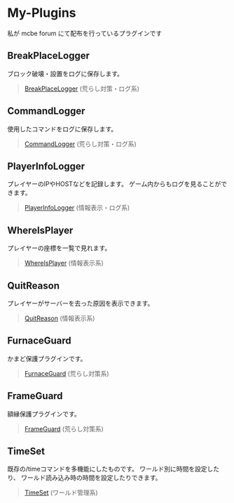 # My-Plugins
私が mcbe forum にて配布を行っているプラグインです

## BreakPlaceLogger
ブロック破壊・設置をログに保存します。
> [BreakPlaceLogger](https://forum.mcbe.jp/resources/296/) (荒らし対策・ログ系)


## CommandLogger
使用したコマンドをログに保存します。
> [CommandLogger](https://forum.mcbe.jp/resources/294/) (荒らし対策・ログ系)


## PlayerInfoLogger
プレイヤーのIPやHOSTなどを記録します。
ゲーム内からもログを見ることができます。
> [PlayerInfoLogger](https://forum.mcbe.jp/resources/381/) (情報表示・ログ系)


## WhereIsPlayer
プレイヤーの座標を一覧で見れます。
> [WhereIsPlayer](https://forum.mcbe.jp/resources/293/) (情報表示系)


## QuitReason
プレイヤーがサーバーを去った原因を表示できます。
> [QuitReason](https://forum.mcbe.jp/resources/382/) (情報表示系)


## FurnaceGuard
かまど保護プラグインです。
> [FurnaceGuard](https://forum.mcbe.jp/resources/380/) (荒らし対策系)


## FrameGuard
額縁保護プラグインです。
> [FrameGuard](https://forum.mcbe.jp/resources/323/) (荒らし対策系)


## TimeSet
既存の/timeコマンドを多機能にしたものです。
ワールド別に時間を設定したり、
ワールド読み込み時の時間を設定したりできます。
> [TimeSet](https://forum.mcbe.jp/resources/397/) (ワールド管理系)
